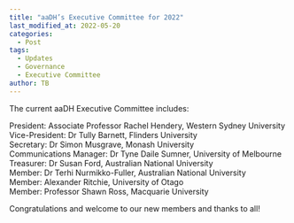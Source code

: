 ```yaml
---
title: "aaDH’s Executive Committee for 2022"
last_modified_at: 2022-05-20
categories:
  - Post
tags:
  - Updates
  - Governance
  - Executive Committee
author: TB
---
```


The current aaDH Executive Committee includes:

President: Associate Professor Rachel Hendery, Western Sydney University\
Vice-President: Dr Tully Barnett, Flinders University\
Secretary: Dr Simon Musgrave, Monash University\
Communications Manager: Dr Tyne Daile Sumner, University of Melbourne\
Treasurer: Dr Susan Ford, Australian National University\
Member: Dr Terhi Nurmikko-Fuller, Australian National University\
Member: Alexander Ritchie, University of Otago\
Member: Professor Shawn Ross, Macquarie University

Congratulations and welcome to our new members and thanks to all!